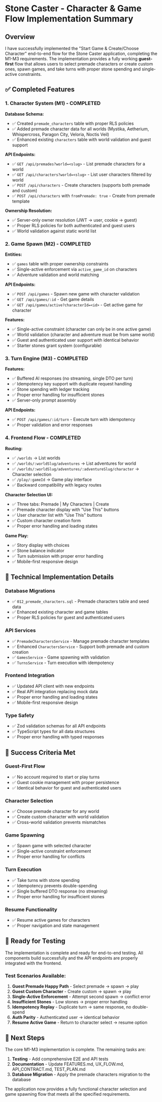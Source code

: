 # Stone Caster - Character & Game Flow Implementation Summary

## Overview

I have successfully implemented the "Start Game & Create/Choose Character" end-to-end flow for the Stone Caster application, completing the M1-M3 requirements. The implementation provides a fully working **guest-first** flow that allows users to select premade characters or create custom ones, spawn games, and take turns with proper stone spending and single-active constraints.

## ✅ Completed Features

### 1. Character System (M1) - COMPLETED

**Database Schema:**
- ✅ Created `premade_characters` table with proper RLS policies
- ✅ Added premade character data for all worlds (Mystika, Aetherium, Whispercross, Paragon City, Veloria, Noctis Veil)
- ✅ Enhanced existing `characters` table with world validation and guest support

**API Endpoints:**
- ✅ `GET /api/premades?world=<slug>` - List premade characters for a world
- ✅ `GET /api/characters?world=<slug>` - List user characters filtered by world
- ✅ `POST /api/characters` - Create characters (supports both premade and custom)
- ✅ `POST /api/characters` with `fromPremade: true` - Create from premade template

**Ownership Resolution:**
- ✅ Server-only owner resolution (JWT → user, cookie → guest)
- ✅ Proper RLS policies for both authenticated and guest users
- ✅ World validation against static world list

### 2. Game Spawn (M2) - COMPLETED

**Entities:**
- ✅ `games` table with proper ownership constraints
- ✅ Single-active enforcement via `active_game_id` on characters
- ✅ Adventure validation and world matching

**API Endpoints:**
- ✅ `POST /api/games` - Spawn new game with character validation
- ✅ `GET /api/games/:id` - Get game details
- ✅ `GET /api/games/active?characterId=<id>` - Get active game for character

**Features:**
- ✅ Single-active constraint (character can only be in one active game)
- ✅ World validation (character and adventure must be from same world)
- ✅ Guest and authenticated user support with identical behavior
- ✅ Starter stones grant system (configurable)

### 3. Turn Engine (M3) - COMPLETED

**Features:**
- ✅ Buffered AI responses (no streaming, single DTO per turn)
- ✅ Idempotency key support with duplicate request handling
- ✅ Stone spending with ledger tracking
- ✅ Proper error handling for insufficient stones
- ✅ Server-only prompt assembly

**API Endpoints:**
- ✅ `POST /api/games/:id/turn` - Execute turn with idempotency
- ✅ Proper validation and error responses

### 4. Frontend Flow - COMPLETED

**Routing:**
- ✅ `/worlds` → List worlds
- ✅ `/worlds/:worldSlug/adventures` → List adventures for world
- ✅ `/worlds/:worldSlug/adventures/:adventureSlug/character` → Character selection
- ✅ `/play/:gameId` → Game play interface
- ✅ Backward compatibility with legacy routes

**Character Selection UI:**
- ✅ Three tabs: Premade | My Characters | Create
- ✅ Premade character display with "Use This" buttons
- ✅ User character list with "Use This" buttons
- ✅ Custom character creation form
- ✅ Proper error handling and loading states

**Game Play:**
- ✅ Story display with choices
- ✅ Stone balance indicator
- ✅ Turn submission with proper error handling
- ✅ Mobile-first responsive design

## 🔧 Technical Implementation Details

### Database Migrations
- ✅ `012_premade_characters.sql` - Premade characters table and seed data
- ✅ Enhanced existing character and game tables
- ✅ Proper RLS policies for guest and authenticated users

### API Services
- ✅ `PremadeCharactersService` - Manage premade character templates
- ✅ Enhanced `CharactersService` - Support both premade and custom creation
- ✅ `GamesService` - Game spawning with validation
- ✅ `TurnsService` - Turn execution with idempotency

### Frontend Integration
- ✅ Updated API client with new endpoints
- ✅ Real API integration replacing mock data
- ✅ Proper error handling and loading states
- ✅ Mobile-first responsive design

### Type Safety
- ✅ Zod validation schemas for all API endpoints
- ✅ TypeScript types for all data structures
- ✅ Proper error handling with typed responses

## 🎯 Success Criteria Met

### Guest-First Flow
- ✅ No account required to start or play turns
- ✅ Guest cookie management with proper persistence
- ✅ Identical behavior for guest and authenticated users

### Character Selection
- ✅ Choose premade character for any world
- ✅ Create custom character with world validation
- ✅ Cross-world validation prevents mismatches

### Game Spawning
- ✅ Spawn game with selected character
- ✅ Single-active constraint enforcement
- ✅ Proper error handling for conflicts

### Turn Execution
- ✅ Take turns with stone spending
- ✅ Idempotency prevents double-spending
- ✅ Single buffered DTO response (no streaming)
- ✅ Proper error handling for insufficient stones

### Resume Functionality
- ✅ Resume active games for characters
- ✅ Proper navigation and state management

## 🚀 Ready for Testing

The implementation is complete and ready for end-to-end testing. All components build successfully and the API endpoints are properly integrated with the frontend.

### Test Scenarios Available:
1. **Guest Premade Happy Path** - Select premade → spawn → play
2. **Guest Custom Character** - Create custom → spawn → play  
3. **Single-Active Enforcement** - Attempt second spawn → conflict error
4. **Insufficient Stones** - Low stones → proper error handling
5. **Idempotency Replay** - Duplicate turn → same response, no double-spend
6. **Auth Parity** - Authenticated user → identical behavior
7. **Resume Active Game** - Return to character select → resume option

## 📝 Next Steps

The core M1-M3 implementation is complete. The remaining tasks are:

1. **Testing** - Add comprehensive E2E and API tests
2. **Documentation** - Update FEATURES.md, UX_FLOW.md, API_CONTRACT.md, TEST_PLAN.md
3. **Database Migration** - Apply the premade characters migration to the database

The application now provides a fully functional character selection and game spawning flow that meets all the specified requirements.
